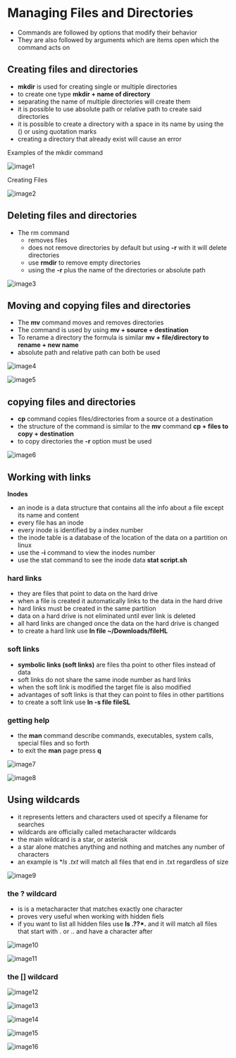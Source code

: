 # Managing Files and Directories
* Commands are followed by options that modify their behavior
* They are also followed by arguments which are items open which the command acts on

## Creating files and directories
* **mkdir** is used for creating single or multiple directories
* to create one type **mkdir + name of directory**
* separating the name of multiple directories will create them
* it is possible to use absolute path or relative path to create said directories
* it is possible to create a directory with a space in its name by using the (\) or using quotation marks
* creating a directory that already exist will cause an error

Examples of the mkdir command

![image1](../imgs/Notes4pic.png)

Creating Files

![image2](../imgs/Notes4pic2.png)

## Deleting files and directories
* The rm command
  * removes files
  * does not remove directories by default but using **-r** with it will delete directories
  * use **rmdir** to remove empty directories
  * using the **-r** plus the name of the directories or absolute path

![image3](../imgs/Notes4pic3.png)

## Moving and copying files and directories
* The **mv** command moves and removes directories
* The command is used by using **mv + source + destination**
* To rename a directory the formula is similar **mv + file/directory to rename + new name**
* absolute path and relative path can both be used

![image4](../imgs/Notes4pic4.png)

![image5](../imgs/Notes4pic5.png)

## copying files and directories
* **cp** command copies files/directories from a source ot a destination
* the structure of the command is similar to the **mv** command **cp + files to copy + destination**
* to copy directories the **-r** option must be used 

![image6](../imgs/Notes4pic6.png)

## Working with links

**Inodes**
* an inode is a data structure that contains all the info about a file except its name and content
* every file has an inode
* every inode is identified by a index number 
* the inode table is a database of the location of the data on a partition on linux
* use the **-i** command to view the inodes number
* use the stat command to see the inode data **stat script.sh**

### hard links
* they are files that point to data on the hard drive
* when a file is created it automatically links to the data in the hard drive
* hard links must be created in the same partition 
* data on a hard drive is not eliminated until ever link is deleted
* all hard links are changed once the data on the hard drive is changed
* to create a hard link use **ln file ~/Downloads/fileHL**
### soft links
* **symbolic links (soft links)** are files tha point to other files instead of data 
* soft links do not share the same inode number as hard links
* when the soft link is modified the target file is also modified 
* advantages of soft links is that they can point to files in other partitions
* to create a soft link use **ln -s file fileSL**

### getting help
* the **man** command describe commands, executables, system calls, special files and so forth
* to exit the **man** page press **q**

![image7](../imgs/Notes3pic7.png)

![image8](../imgs/Notes4pic8.png)


## Using wildcards
* it represents letters and characters used ot specify a filename for searches
* wildcards are officially called metacharacter wildcards
* the main wildcard is a star, or asterisk
* a star alone matches anything and nothing and matches any number of characters
* an example is **ls *.txt** will match all files that end in .txt regardless of size 

![image9](../imgs/Notes4pic9.png)

### the ? wildcard
* is is a metacharacter that matches exactly one character
* proves very useful when working with hidden fiels 
* if you want to list all hidden files use **ls .??*.** and it will match all files that start with . or .. and have a character after

![image10](../imgs/Notes4pic10.png)

![image11](../imgs/Notes4pic11.png)

### the [] wildcard

![image12](../imgs/Notes4pic12.png)

![image13](../imgs/Notes4pic13.png)

![image14](../imgs/Notes4pic14.png)

![image15](../imgs/Notes4pic15.png)

![image16](../imgs/Notes4pic16.png)